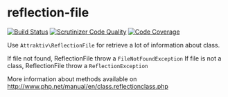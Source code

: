 reflection-file
===============

[![Build Status](https://travis-ci.org/funkyproject/reflection-file.png)](https://travis-ci.org/funkyproject/reflection-file) [![Scrutinizer Code Quality](https://scrutinizer-ci.com/g/funkyproject/reflection-file/badges/quality-score.png?s=fe5962c1611b11c9597787c967742552acb750ba)](https://scrutinizer-ci.com/g/funkyproject/reflection-file/) [![Code Coverage](https://scrutinizer-ci.com/g/funkyproject/reflection-file/badges/coverage.png?s=d4e9c73e071e072895c7ce43d55b8fa09236466b)](https://scrutinizer-ci.com/g/funkyproject/reflection-file/)

Use `Attraktiv\ReflectionFile` for retrieve a lot of information about class.

If file not found, ReflectionFile throw a `FileNotFoundException`
If file is not a class, ReflectionFile throw a `ReflectionException`


 More information about methods available on http://www.php.net/manual/en/class.reflectionclass.php
